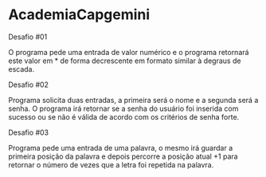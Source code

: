 # AcademiaCapgemini

Desafio #01

O programa pede uma entrada de valor numérico e o programa retornará este valor em * de forma decrescente em formato similar à degraus de escada.

Desafio #02

Programa solicita duas entradas, a primeira será o nome e a segunda será a senha. O programa irá retornar se a senha do usuário foi inserida com sucesso ou se não é válida de acordo com os critérios de senha forte.

Desafio #03

Programa pede uma entrada de uma palavra, o mesmo irá guardar a primeira posição da palavra e depois percorre a posição atual +1 para retornar o número de vezes que a letra foi repetida na palavra.
